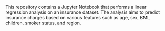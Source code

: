 This repository contains a Jupyter Notebook that performs a linear regression analysis on an insurance dataset. The analysis aims to predict insurance charges based on various features such as age, sex, BMI, children, smoker status, and region.
